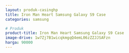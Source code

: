 ```yaml
---
layout: produk-casinghp
title: Iron Man Heart Samsung Galaxy S9 Case
categories: samsung

# Produk
product-title: Iron Man Heart Samsung Galaxy S9 Case
image-drive: 1w7Zj7B1wicqkmgqQ4emL06zZZJJSAFzn
harga: 90000
---
```

